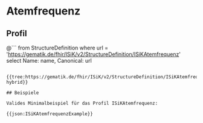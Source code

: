 # Atemfrequenz

## Profil

@```
from StructureDefinition where url = 'https://gematik.de/fhir/ISiK/v2/StructureDefinition/ISiKAtemfrequenz' select Name: name, Canonical: url
```

{{tree:https://gematik.de/fhir/ISiK/v2/StructureDefinition/ISiKAtemfrequenz, hybrid}}

## Beispiele

Valides Minimalbeispiel für das Profil ISiKAtemfrequenz:

{{json:ISiKAtemfrequenzExample}}
